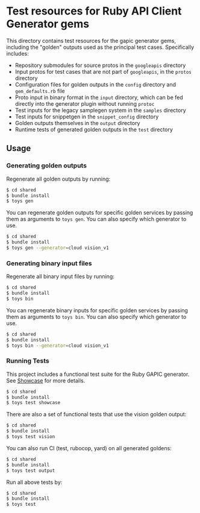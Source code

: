 # Test resources for Ruby API Client Generator gems

This directory contains test resources for the gapic generator gems, including
the "golden" outputs used as the principal test cases. Specifically includes:

* Repository submodules for source protos in the `googleapis` directory
* Input protos for test cases that are not part of `googleapis`, in the
  `protos` directory
* Configuration files for golden outputs in the `config` directory and
  `gem_defaults.rb` file
* Proto input in binary format in the `input` directory, which can be fed
  directly into the generator plugin without running `protoc`
* Test inputs for the legacy samplegen system in the `samples` directory
* Test inputs for snippetgen in the `snippet_config` directory
* Golden outputs themselves in the `output` directory
* Runtime tests of generated golden outputs in the `test` directory

## Usage

### Generating golden outputs

Regenerate all golden outputs by running:

```sh
$ cd shared
$ bundle install
$ toys gen
```

You can regenerate golden outputs for specific golden services by passing them
as arguments to `toys gen`. You can also specify which generator to use.

```sh
$ cd shared
$ bundle install
$ toys gen --generator=cloud vision_v1
```

### Generating binary input files

Regenerate all binary input files by running:

```sh
$ cd shared
$ bundle install
$ toys bin
```

You can regenerate binary inputs for specific golden services by passing them
as arguments to `toys bin`. You can also specify which generator to use.

```sh
$ cd shared
$ bundle install
$ toys bin --generator=cloud vision_v1
```

### Running Tests

This project includes a functional test suite for the Ruby GAPIC generator. See
[Showcase](https://github.com/googleapis/gapic-showcase) for more details.

```sh
$ cd shared
$ bundle install
$ toys test showcase
```

There are also a set of functional tests that use the vision golden output:

```sh
$ cd shared
$ bundle install
$ toys test vision
```

You can also run CI (test, rubocop, yard) on all generated goldens:

```sh
$ cd shared
$ bundle install
$ toys test output
```

Run all above tests by:

```sh
$ cd shared
$ bundle install
$ toys test
```
